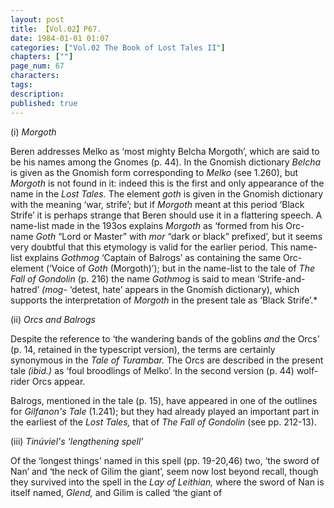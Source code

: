 ```yaml
---
layout: post
title: 【Vol.02】P67.
date: 1984-01-01 01:07
categories: ["Vol.02 The Book of Lost Tales II"]
chapters: [""]
page_num: 67
characters: 
tags: 
description: 
published: true
---
```


<p style="text-indent: 0;">
(i)    <I>Morgoth</I>
</p>

Beren addresses Melko as ‘most mighty Belcha Morgoth’, which are said to be his names among the Gnomes (p. 44). In the Gnomish dictionary <I>Belcha</I> is given as the Gnomish form corresponding to <I>Melko</I> (see 1.260), but <I>Morgoth</I> is not found in it: indeed this is the first and only appearance of the name in the <I>Lost Tales.</I> The element <I>goth</I> is given in the Gnomish dictionary with the meaning ‘war, strife’; but if <I>Morgoth</I> meant at this period ‘Black Strife’ it is perhaps strange that Beren should use it in a flattering speech. A name-list made in the 193os explains <I>Morgoth</I> as ‘formed from his Orc-name <I>Goth</I> “Lord or Master” with <I>mor</I> “dark or black” prefixed’, but it seems very doubtful that this etymology is valid for the earlier period. This name-list explains <I>Gothmog</I> ‘Captain of Balrogs’ as containing the same Orc-element (‘Voice of <I>Goth</I> (Morgoth)’); but in the name-list to the tale of <I>The Fall of Gondolin</I> (p. 216) the name <I>Gothmog</I> is said to mean ‘Strife-and-hatred’ <I>(mog-</I> ‘detest, hate’ appears in the Gnomish dictionary), which supports the interpretation of <I>Morgoth</I> in the present tale as ‘Black Strife’.\*

(ii)     <I>Orcs and Balrogs</I>

Despite the reference to ‘the wandering bands of the goblins <I>and</I> the Orcs' (p. 14, retained in the typescript version), the terms are certainly synonymous in the <I>Tale of Turambar.</I> The Orcs are described in the present tale <I>(ibid.)</I> as ‘foul broodlings of Melko’. In the second version (p. 44) wolf-rider Orcs appear.

Balrogs, mentioned in the tale (p. 15), have appeared in one of the outlines for <I>Gilfanon's Tale</I> (1.241); but they had already played an important part in the earliest of the <I>Lost Tales,</I> that of <I>The Fall of Gondolin</I> (see pp. 212-13).

(iii)     <I>Tinúviel's ‘lengthening spell’</I>

Of the ‘longest things' named in this spell (pp. 19-20,46) two, ‘the sword of Nan’ and ‘the neck of Gilim the giant’, seem now lost beyond recall, though they survived into the spell in the <I>Lay of Leithian,</I> where the sword of Nan is itself named, <I>Glend,</I> and Gilim is called ‘the giant of

